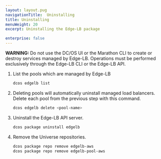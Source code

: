 ```yaml
---
layout: layout.pug
navigationTitle:  Uninstalling
title: Uninstalling
menuWeight: 20
excerpt: Uninstalling the Edge-LB package

enterprise: false
---
```



<p class="message--warning"><strong>WARNING: </strong>Do not use the DC/OS UI or the Marathon CLI to create or destroy services managed by Edge-LB. Operations must be performed exclusively through the Edge-LB CLI or the Edge-LB API.</p>

1.  List the pools which are managed by Edge-LB

    ```bash
    dcos edgelb list
    ```

1. Deleting pools will automatically uninstall managed load balancers. Delete each pool from the previous step with this command.

    ```bash
    dcos edgelb delete <pool-name>
    ```

1.  Uninstall the Edge-LB API server.

    ```bash
    dcos package uninstall edgelb
    ```

1.  Remove the Universe repositories.

    ```bash
    dcos package repo remove edgelb-aws
    dcos package repo remove edgelb-pool-aws
    ```
